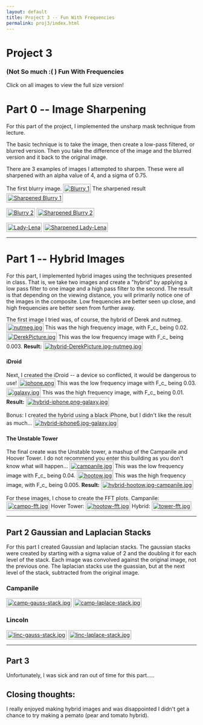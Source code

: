 ```yaml
---
layout: default
title: Project 3 -- Fun With Frequencies
permalink: proj3/index.html
---
```


<style type="text/css">
img {
    max-width: 300px;
    border: 2px solid #CCC;
    padding: 2px;
}
</style> 

# Project 3
### (Not So much :( ) Fun With Frequencies

Click on all images to view the full size version!

# Part 0 -- Image Sharpening
For this part of the project, I implemented the unsharp mask technique from lecture. 

The basic technique is to take the image, then create a low-pass filtered, or blurred version. Then you take the difference of the image and the blurred version and it back to the original image. 

There are 3 examples of images I attempted to sharpen. These were all sharpened with an alpha value of 4, and a sigma of 0.75.

The first blurry image.
[![Blurry 1](blurry_1.jpg)]((blurry_1.jpg))
The sharpened result
[![Sharpened Blurry 1](sharpened-blurry_1.jpg)]((sharpened-blurry_1.jpg))


[![Blurry 2](blurry_2.jpg)]((blurry_2.jpg))
[![Sharpened Blurry 2](sharpened-blurry_2.jpg)]((sharpened-blurry_2.jpg))


[![Lady-Lena](lady.jpg)]((lady.jpg))
[![Sharpened Lady-Lena](sharpened-lady.jpg)]((sharpened-lady.jpg))

***

# Part 1 -- Hybrid Images
For this part, I implemented hybrid images using the techniques presented in class. That is, we take two images and create a "hybrid" by applying a low pass filter to one image and a high pass filter to the second. The result is that depending on the viewing distance, you will primarily notice one of the images in the composite. Low frequencies are better seen up close, and high frequencies are better seen from further away. 

The first image I tried was, of course, the hybrid of Derek and nutmeg.
[![nutmeg.jpg](nutmeg.jpg)](nutmeg.jpg)
This was the high frequency image, with F_c_ being 0.02.
[![DerekPicture.jpg](DerekPicture.jpg)](DerekPicture.jpg)
This was the low frequency image with F_c_ being 0.003.
__Result:__
[![hybrid-DerekPicture.jpg-nutmeg.jpg](hybrid-DerekPicture.jpg-nutmeg.jpg)](hybrid-DerekPicture.jpg-nutmeg.jpg)


#### iDroid
Next, I created the iDroid -- a device so conflicted, it would be dangerous to use!
[![iphone.png](iphone.png)](iphone.png)
This was the low frequency image with F_c_ being 0.03.
[![galaxy.jpg](galaxy.jpg)](galaxy.jpg)
This was the high frequency image, with F_c_ being 0.01.
__Result:__
[![hybrid-iphone.png-galaxy.jpg](hybrid-iphone.png-galaxy.jpg)](hybrid-iphone.png-galaxy.jpg)

Bonus:
I created the hybrid using a black iPhone, but I didn't like the result as much...
[![hybrid-iphone6.jpg-galaxy.jpg](hybrid-iphone6.jpg-galaxy.jpg)](hybrid-iphone6.jpg-galaxy.jpg)

#### The Unstable Tower
The final create was the Unstable tower, a mashup of the Campanile and Hoover Tower. I do not recommend you enter this building as you don't know what will happen...
[![campanile.jpg](campanile.jpg)](campanile.jpg)
This was the low frequency image with F_c_ being 0.04.
[![hootow.jpg](hootow.jpg)](hootow.jpg)
This was the high frequency image, with F_c_ being 0.005.
__Result:__
[![hybrid-hootow.jpg-campanile.jpg](hybrid-hootow.jpg-campanile.jpg)](hybrid-hootow.jpg-campanile.jpg)

For these images, I chose to create the FFT plots.
Campanile:
[![campo-fft.jpg](campo-fft.jpg)](campo-fft.jpg)
Hover Tower:
[![hootow-fft.jpg](hootow-fft.jpg)](hootow-fft.jpg)
Hybrid:
[![tower-fft.jpg](tower-fft.jpg)](tower-fft.jpg)

***
## Part 2 Gaussian and Laplacian Stacks

For this part I created Gaussian and laplacian stacks. The gaussian stacks were created by starting with a sigma value of 2 and the doubling it for each level of the stack. Each image was convolved against the original image, not the previous one. The laplacian stacks use the guassian, but at the next level of the stack, subtracted from the original image.

### Campanile
[![camp-gauss-stack.jpg](camp-gauss-stack.jpg)](camp-gauss-stack.jpg)
[![camp-laplace-stack.jpg](camp-laplace-stack.jpg)](camp-laplace-stack.jpg)

### Lincoln
[![linc-gauss-stack.jpg](linc-gauss-stack.jpg)](linc-gauss-stack.jpg)
[![linc-laplace-stack.jpg](linc-laplace-stack.jpg)](linc-laplace-stack.jpg)


***
## Part 3
Unfortunately, I was sick and ran out of time for this part.....

## Closing thoughts:
I really enjoyed making hybrid images and was disappointed I didn't get a chance to try making a pemato (pear and tomato hybrid).